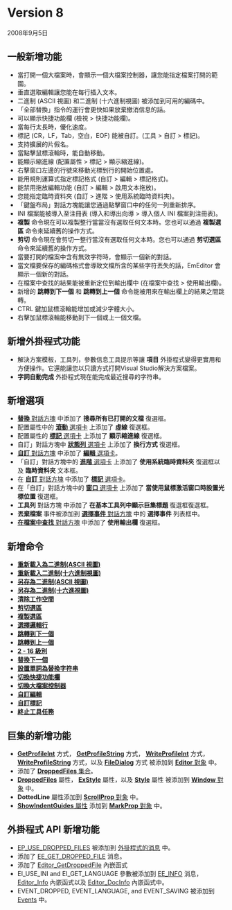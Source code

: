 # Version 8

2008年9月5日

## 一般新增功能

- 當打開一個大檔案時，會顯示一個大檔案控制器，讓您能指定檔案打開的範圍。
- 垂直選取編輯讓您能在每行插入文本。
- 二進制 (ASCII 視圖) 和二進制 (十六進制視圖) 被添加到可用的編碼中。
- 「全部替換」指令的運行會更快如果放棄撤消信息的話。
- 可以顯示快捷功能欄 (檢視 \> 快捷功能欄)。
- 當每行太長時，優化速度。
- 標記 (CR，LF，Tab，空白，EOF) 能被自訂。(工具 > 自訂 > 標記)。
- 支持擴展的片假名。
- 當點擊鼠標滾輪時，能自動移動。
- 能顯示縮進線 (配置屬性 > 標記 \> 顯示縮進線)。
- 右擊窗口左邊的行號來移動光標到行的開始位置處。
- 能用規則運算式指定標記格式 (自訂 > 編輯 \> 標記格式)。
- 能禁用拖放編輯功能 (自訂 > 編輯 \> 啟用文本拖放)。
- 您能指定臨時資料夾 (自訂 > 進階 \> 使用系統臨時資料夾)。
- 「鍵盤布局」對話方塊能讓您通過點擊窗口中的任何一列重新排序。
- INI 檔案能被導入至注冊表 (導入和導出向導 > 導入個人 INI 檔案到注冊表)。
- **複製** 命令現在可以複製整行當當沒有選取任何文本時。您也可以通過 **複製選區** 命令來延續舊的操作方式。
- **剪切** 命令現在會剪切一整行當沒有選取任何文本時。您也可以通過 **剪切選區** 命令來延續舊的操作方式。
- 當要打開的檔案中含有無效字符時，會顯示一個新的對話。
- 當文檔要保存的編碼格式會導致文檔所含的某些字符丟失的話，EmEditor 會顯示一個新的對話。
- 在檔案中查找的結果能被重新定位到輸出欄中 (在檔案中查找 \> 使用輸出欄)。
- 新增的 **跳轉到下一個** 和 **跳轉到上一個** 命令能被用來在輸出欄上的結果之間跳轉。
- CTRL 鍵加鼠標滾輪能增加或減少字體大小。
- 右擊加鼠標滾輪能移動到下一個或上一個文檔。

## 新增外掛程式功能

- 解決方案模板，工具列，參數信息工具提示等讓 **項目** 外掛程式變得更實用和方便操作。它還能讓您以只讀方式打開Visual Studio解決方案檔案。
- **字詞自動完成** 外掛程式現在能完成最近搜尋的字符串。

## 新增選項

- [**替換** 對話方塊](../dlg/replace/index) 中添加了 **搜尋所有已打開的文檔** 復選框。
- 配置屬性中的 [**滾動** 選項卡](../dlg/properties/scroll/index) 上添加了
**虛線** 復選框。
- 配置屬性的 [**標記** 選項卡](../dlg/properties/marks/index) 上添加了 **顯示縮進線** 復選框。
- 自訂」對話方塊中 [**狀態列** 選項卡](../dlg/customize/status/index) 上添加了
**換行方式** 復選框。
- [**自訂** 對話方塊](../dlg/customize/index) 中添加了 [**編輯** 選項卡](../dlg/customize/edit/index)。
- 「自訂」對話方塊中的 [**進階** 選項卡](../dlg/customize/advanced/index) 上添加了 **使用系統臨時資料夾** 復選框以及 **臨時資料夾** 文本框。
- 在 [**自訂** 對話方塊](../dlg/customize/index) 中添加了 [**標記** 選項卡](../dlg/customize/marks/index)。
- 在「自訂」對話方塊中的 [**窗口** 選項卡](../dlg/customize/window/index) 上添加了 **當使用鼠標激活窗口時設置光標位置** 復選框。
- **工具列** 對話方塊 中添加了 **在基本工具列中顯示巨集標題** 復選框復選框。
- **丟棄檔案** 事件被添加到 [**選擇事件** 對話方塊](../dlg/macro_customize/my_macros/select_events/index) 中的 **選擇事件** 列表框中。
- [**在檔案中查找** 對話方塊](../dlg/find_in_files/index) 中添加了 **使用輸出欄** 復選框。

## 新增命令

- [**重新載入為二進制(ASCII 視圖)**](../cmd/file/file_reload_binary)
- [**重新載入二進制(十六進制視圖)**](../cmd/file/file_reload_hex)
- [**另存為二進制(ASCII 視圖)**](../cmd/file/file_save_binary)
- [**另存為二進制(十六進視圖)**](../cmd/file/file_save_hex)
- [**清除工作空間**](../cmd/file/erase_workspace)
- **[剪切選區](../cmd/edit/edit_cut_sel)**
- [**複製選區**](../cmd/edit/edit_copy_sel)
- [**選擇邏輯行**](../cmd/edit/select_logical_line)
- [**跳轉到下一個**](../cmd/edit/jump_next)
- [**跳轉到上一個**](../cmd/edit/jump_prev)
- [**2 - 16 級別**](../cmd/edit/outline_level)
- [**替換下一個**](../cmd/search/replace_next)
- [**設置單詞為替換字符串**](../cmd/search/retrieve_replace_text)
- [**切換快捷功能欄**](../cmd/view/view_function_bar)
- [**切換大檔案控制器**](../cmd/view/large_file_bar)
- [**自訂編輯**](../cmd/tools/customize_edit)
- [**自訂標記**](../cmd/tools/customize_marks)
- [**終止工具任務**](../cmd/tools/terminate_tool)

## 巨集的新增功能

- [**GetProfileInt**](../macro/editor/getprofileint)
方式， [**GetProfileString**](../macro/editor/getprofilestring) 方式，
[**WriteProfileInt**](../macro/editor/writeprofileint)
方式， [**WriteProfileString**](../macro/editor/writeprofilestring) 方式，以及
**[FileDialog](../macro/editor/filedialog)** 方式 被添加到 [**Editor** 對象](../macro/editor/index) 中。
- 添加了 [**DroppedFiles** 集合](../macro/dropped_files/index)。
- [**DroppedFiles**](../macro/window/droppedfiles) 屬性， [**ExStyle**](../macro/window/exstyle)
屬性，以及 [**Style**](../macro/window/style)
屬性 被添加到 [**Window** 對象](../macro/window/index) 中。
- **DottedLine**
屬性添加到 [**ScrollProp** 對象](../macro/scroll_prop/index) 中。
- [**ShowIndentGuides** 屬性](../macro/mark_prop/show_indent_guides) 添加到 [**MarkProp** 對象](../macro/mark_prop/index) 中。

## 外掛程式 API 新增功能

- [EP\_USE\_DROPPED\_FILES](../plugin/plugin_message/ep_use_dropped_files) 被添加到 [外掛程式的消息](../plugin/plugin_message/index) 中。
- 添加了 [EE\_GET\_DROPPED\_FILE](../plugin/message/ee_get_dropped_file) 消息。
- 添加了 [Editor\_GetDroppedFile](../plugin/macro/editor_getdroppedfile) 內嵌函式
- EI\_USE\_INI and EI\_GET\_LANGUAGE 參數被添加到 [EE\_INFO](../plugin/message/ee_info) 消息，
[Editor\_Info](../plugin/macro/editor_info) 內嵌函式以及 [Editor\_DocInfo](../plugin/macro/editor_docinfo) 內嵌函式中。
- EVENT\_DROPPED, EVENT\_LANGUAGE, and EVENT\_SAVING 被添加到
[Events](../plugin/event/index) 中。
